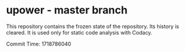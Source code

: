 # upower - master branch

This repository contains the frozen state of the repository.
Its history is cleared. It is used only for static code
analysis with Codacy.

Commit Time: 1718786040